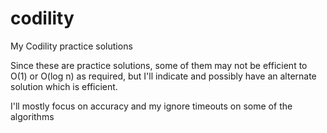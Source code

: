 # codility
My Codility practice solutions

Since these are practice solutions, some of them may not be efficient to O(1) or O(log n) as required, but I'll indicate and possibly have an alternate solution which is efficient.

I'll mostly focus on accuracy and my ignore timeouts on some of the algorithms

